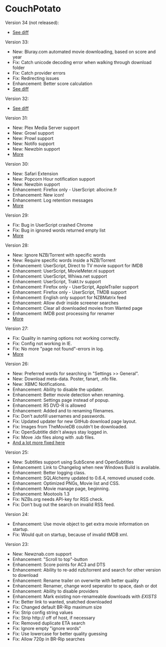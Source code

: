 CouchPotato
=====

Version 34 (not released):

* [See diff](https://github.com/RuudBurger/CouchPotato/compare/ba91f05a58d29e490368aafc6b6f0c6dcfde0bf9...master)


Version 33:

* New: Bluray.com automated movie downloading, based on score and year
* Fix: Catch unicode decoding error when walking through download folder
* Fix: Catch provider errors
* Fix: Redirecting issues
* Enhancement: Better score calculation
* [See diff](https://github.com/RuudBurger/CouchPotato/compare/ba91f05a58d29e490368aafc6b6f0c6dcfde0bf9...master)


Version 32:

* [See diff](https://github.com/RuudBurger/CouchPotato/compare/604f2b516bfc6991ab5bece75cc6794b26d18ac4...ba91f05a58d29e490368aafc6b6f0c6dcfde0bf9)

Version 31:

* New: Plex Media Server support
* New: Growl support
* New: Prowl support
* New: Notifo support
* New: Newzbin support
* [More](https://github.com/RuudBurger/CouchPotato/compare/50f84cd6725766b42a5ab3d8e1c4a1af2b2fd018...604f2b516bfc6991ab5bece75cc6794b26d18ac4)

Version 30:

* New: Safari Extension
* New: Popcorn Hour notification support
* New: Newzbin support
* Enhancement: Firefox only - UserScript: allocine.fr
* Enhancement: New icon!
* Enhancement: Log retention messages
* [More](https://github.com/RuudBurger/CouchPotato/compare/e78659c8892619773c64b1249ce40bc4f0f7522a...50f84cd6725766b42a5ab3d8e1c4a1af2b2fd018)

Version 29:

* Fix: Bug in UserScript crashed Chrome
* Fix: Bug in ignored words returned empty list
* [More](https://github.com/RuudBurger/CouchPotato/compare/65ade7a0dc978c23ef44a6bb54e8fea3d6c0ae03...e78659c8892619773c64b1249ce40bc4f0f7522a)

Version 28:

* New: Ignore NZB/Torrent with specific words
* New: Require specific words inside a NZB/Torrent 
* Enhancement: UserScript, Direct to TV movie support for IMDB
* Enhancement: UserScript, MovieMeter.nl support
* Enhancement: UserScript, Whiwa.net support
* Enhancement: UserScript, Trakt.tv support
* Enhancement: Firefox only - UserScript, AppleTrailer support
* Enhancement: Firefox only - UserScript, TMDB support
* Enhancement: English only support for NZBMatrix feed
* Enhancement: Allow dvdr inside screener searches
* Enhancement: Clear all downloaded movies from Wanted page
* Enhancement: IMDB post processing for renamer
* [More](https://github.com/RuudBurger/CouchPotato/compare/59212f6d9b29d7b4db00fe615838f00aa7071264...65ade7a0dc978c23ef44a6bb54e8fea3d6c0ae03)

Version 27:

* Fix: Quality in naming options not working correctly.
* Fix: Config not working in IE.
* Fix: No more "page not found"-errors in log.
* [More](https://github.com/RuudBurger/CouchPotato/compare/9041f8d5ff2998f8b6207311281835872b381d7f...59212f6d9b29d7b4db00fe615838f00aa7071264)

Version 26:

* New: Preferred words for searching in "Settings >> General".
* New: Download meta-data. Poster, fanart, .nfo file.
* New: XBMC Notifications.
* Enhancement: Ability to disable the updater.
* Enhancement: Better movie detection when renaming.
* Enhancement: Settings page instead of popup.
* Enhancement: R5 DVD-R is allowed
* Enhancement: Added <resolution> and <sourcemedia> to renaming filenames.
* Fix: Don't autofill usernames and passwords.
* Fix: Updated updater for new GitHub download page layout.
* Fix: Images from TheMovieDB couldn't be downloaded.
* Fix: OpenSubtitle didn't always stay logged in.
* Fix: Move .idx files along with .sub files.
* [And a lot more fixed here](https://github.com/RuudBurger/CouchPotato/compare/f60d448ad0...9041f8d5ff2998f8b6207311281835872b381d7f)

Version 25:

* New: Subtitles support using SubScene and OpenSubtitles
* Enhancement: Link to Changelog when new Windows Build is available.
* Enhancement: Better logging class.
* Enhancement: SQLAlchemy updated to 0.6.4, removed unused code.
* Enhancement: Optimized PNGs, Movie list and CSS.
* Enhancement: Movie manage page, beginning.
* Enhancement: Mootools 1.3
* Fix: NZBs.org needs API-key for RSS check.
* Fix: Don't bug out the search on invalid RSS feed.

Version 24:

* Enhancement: Use movie object to get extra movie information on startup.
* Fix: Would quit on startup, because of invalid tMDB xml.

Version 23:

* New: Newznab.com support
* Enhancement: "Scroll to top"-button
* Enhancement: Score points for AC3 and DTS
* Enhancement: Ability to re-add nzb/torrent and search for other version to download
* Enhancement: Rename trailer on overwrite with better quality
* Enhancement: Renamer, change word seperator to space, dash or dot
* Enhancement: Ability to disable providers
* Enhancement: Mark existing non-renameable downloads with _EXISTS_ 
* Fix: Better link to wanted, snatched downloaded
* Fix: Changed default BR-Rip maximum size
* Fix: Strip config string values
* Fix: Strip http:// off of host, if necessary
* Fix: Removed duplicate ETA search
* Fix: Ignore empty "ignore words"
* Fix: Use lowercase for better quality guessing
* Fix: Allow 720p in BR-Rip searches
